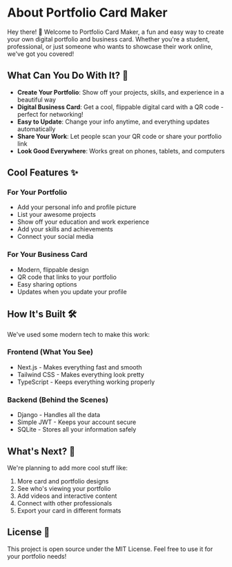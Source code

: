 # About Portfolio Card Maker

Hey there! 👋 Welcome to Portfolio Card Maker, a fun and easy way to create your own digital portfolio and business card. Whether you're a student, professional, or just someone who wants to showcase their work online, we've got you covered!

## What Can You Do With It? 🚀

- **Create Your Portfolio**: Show off your projects, skills, and experience in a beautiful way
- **Digital Business Card**: Get a cool, flippable digital card with a QR code - perfect for networking!
- **Easy to Update**: Change your info anytime, and everything updates automatically
- **Share Your Work**: Let people scan your QR code or share your portfolio link
- **Look Good Everywhere**: Works great on phones, tablets, and computers

## Cool Features ✨

### For Your Portfolio
- Add your personal info and profile picture
- List your awesome projects
- Show off your education and work experience
- Add your skills and achievements
- Connect your social media

### For Your Business Card
- Modern, flippable design
- QR code that links to your portfolio
- Easy sharing options
- Updates when you update your profile

## How It's Built 🛠️

We've used some modern tech to make this work:

### Frontend (What You See)
- Next.js - Makes everything fast and smooth
- Tailwind CSS - Makes everything look pretty
- TypeScript - Keeps everything working properly

### Backend (Behind the Scenes)
- Django - Handles all the data
- Simple JWT - Keeps your account secure
- SQLite - Stores all your information safely

## What's Next? 🎯

We're planning to add more cool stuff like:
1. More card and portfolio designs
2. See who's viewing your portfolio
3. Add videos and interactive content
4. Connect with other professionals
5. Export your card in different formats

## License 📝

This project is open source under the MIT License. Feel free to use it for your portfolio needs!
